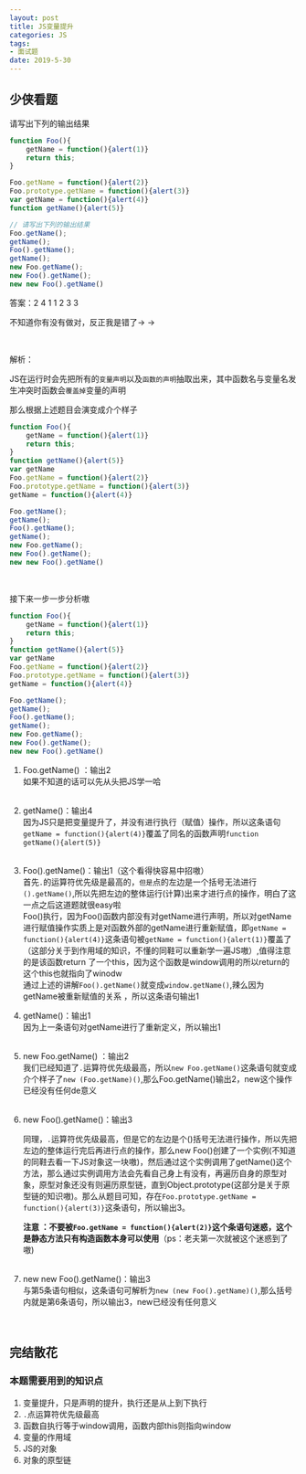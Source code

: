 ```yaml
---
layout: post
title: JS变量提升
categories: JS
tags: 
- 面试题
date: 2019-5-30 
---
```


## 少侠看题

 请写出下列的输出结果

```js
function Foo(){
    getName = function(){alert(1)}
    return this;
}

Foo.getName = function(){alert(2)}
Foo.prototype.getName = function(){alert(3)}
var getName = function(){alert(4)}
function getName(){alert(5)}

// 请写出下列的输出结果
Foo.getName(); 
getName(); 
Foo().getName();
getName(); 
new Foo.getName();
new Foo().getName();
new new Foo().getName()
```

答案：2 4 1  1 2 3 3

不知道你有没有做对，反正我是错了→ →

<br>

解析：

JS在运行时会先把所有的`变量声明`以及`函数的声明`抽取出来，其中函数名与变量名发生冲突时函数会`覆盖掉`变量的声明

那么根据上述题目会演变成介个样子

```js
function Foo(){
    getName = function(){alert(1)}
    return this;
}
function getName(){alert(5)}
var getName
Foo.getName = function(){alert(2)}
Foo.prototype.getName = function(){alert(3)}
getName = function(){alert(4)}

Foo.getName(); 
getName(); 		
Foo().getName();
getName(); 
new Foo.getName();
new Foo().getName();
new new Foo().getName()
```

<br>

接下来一步一步分析嗷

```js
function Foo(){
    getName = function(){alert(1)}
    return this;
}
function getName(){alert(5)}
var getName
Foo.getName = function(){alert(2)}
Foo.prototype.getName = function(){alert(3)}
getName = function(){alert(4)}

Foo.getName(); 
getName(); 		
Foo().getName();
getName(); 
new Foo.getName();
new Foo().getName();
new new Foo().getName()
```

1. Foo.getName() ：输出2  <br>如果不知道的话可以先从头把JS学一哈<br><br>

2. getName()：输出4  <br>因为JS只是把变量提升了，并没有进行执行（赋值）操作，所以这条语句`getName = function(){alert(4)}`覆盖了同名的函数声明`function getName(){alert(5)}`<br><br>

3. Foo().getName()：输出1（这个看得快容易中招嗷）<br>首先`.`的运算符优先级是最高的，`但是`点的左边是一个括号无法进行`().getName()`,所以先把左边的整体运行(计算)出来才进行点的操作，明白了这一点之后这道题就很easy啦<br>Foo()执行，因为Foo()函数内部没有对getName进行声明，所以对getName进行赋值操作实质上是对函数外部的getName进行重新赋值，即`getName = function(){alert(4)}`这条语句被`getName = function(){alert(1)}`覆盖了（这部分关于到作用域的知识，不懂的同鞋可以重新学一遍JS嗷）,值得注意的是该函数return 了一个this，因为这个函数是window调用的所以return的这个this也就指向了winodw<br>通过上述的讲解`Foo().getName()`就变成`window.getName()`,辣么因为getName被重新赋值的关系 ，所以这条语句输出1

4. getName()：输出1<br>因为上一条语句对getName进行了重新定义，所以输出1<br><br>

5. new Foo.getName() ：输出2<br>我们已经知道了`.`运算符优先级最高，所以`new Foo.getName()`这条语句就变成介个样子了`new (Foo.getName)()`,那么Foo.getName()输出2，new这个操作已经没有任何de意义<br><br>

6. new Foo().getName()：输出3<br>

   同理，`.`运算符优先级最高，但是它的左边是个()括号无法进行操作，所以先把左边的整体运行完后再进行点的操作，那么new Foo()创建了一个实例(不知道的同鞋去看一下JS对象这一块嗷)，然后通过这个实例调用了getName()这个方法，那么通过实例调用方法会先看自己身上有没有，再遍历自身的原型对象，原型对象还没有则遍历原型链，直到Object.prototype(这部分是关于原型链的知识嗷)。那么从题目可知，存在`Foo.prototype.getName = function(){alert(3)}`这条语句，所以输出3。

   **注意 ：不要被`Foo.getName = function(){alert(2)}`这个条语句迷惑，这个是静态方法只有构造函数本身可以使用**（ps：老夫第一次就被这个迷惑到了嗷)<br><br>

7. new new Foo().getName()：输出3<br>与第5条语句相似，这条语句可解析为`new (new Foo().getName)()`,那么括号内就是第6条语句，所以输出3，new已经没有任何意义<br><br><br>

## 完结散花

### 本题需要用到的知识点

1. 变量提升，只是声明的提升，执行还是从上到下执行
2. `.`点运算符优先级最高
3. 函数自执行等于window调用，函数内部this则指向window
4. 变量的作用域
5. JS的对象
6. 对象的原型链

